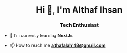 <h1 align="center">Hi 👋, I'm Althaf Ihsan</h1>
<h3 align="center">Tech Enthusiast</h3>

- 🌱 I’m currently learning **NextJs**

- 📫 How to reach me **althafalah148@gmail.com** 




